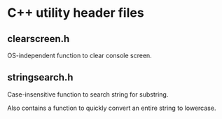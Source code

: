 # C++ utility header files

## clearscreen.h
OS-independent function to clear console screen.

## stringsearch.h
Case-insensitive function to search string for substring.

Also contains a function to quickly convert an entire string to lowercase.
